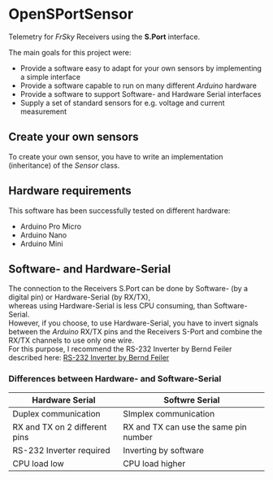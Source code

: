 # OpenSPortSensor
Telemetry for *FrSky* Receivers using the **S.Port** interface.

The main goals for this project were:
- Provide a software easy to adapt for your own sensors by implementing a simple interface
- Provide a software capable to run on many different *Arduino* hardware
- Provide a software to support Software- and Hardware Serial interfaces
- Supply a set of standard sensors for e.g. voltage and current measurement
## Create your own sensors
To create your own sensor, you have to write an implementation (inheritance) of the *Sensor* class.
## Hardware requirements
This software has been successfully tested on different hardware:
- Arduino Pro Micro
- Arduino Nano
- Arduino Mini
## Software- and Hardware-Serial
The connection to the Receivers S.Port can be done by Software- (by a digital pin) or Hardware-Serial (by RX/TX),
<br>whereas using Hardware-Serial is less CPU consuming, than Software-Serial.
<br>However, if you choose, to use Hardware-Serial, you have to invert signals
between the *Arduino* RX/TX pins and the Receivers S-Port and combine the RX/TX channels to use only one wire.
<br>For this purpose, I recommend the RS-232 Inverter by Bernd Feiler described here:
[RS-232 Inverter by Bernd Feiler](https://discuss.ardupilot.org/uploads/short-url/sCX6JsKOJ3IDqZxHaSJgylAd1YR.pdf)
### Differences between Hardware- and Software-Serial
| Hardware Serial               | Softwre Serial                        |
| --------------------          | ----------------                      |
| Duplex communication          | SImplex communication                 |
| RX and TX on 2 different pins | RX and TX can use the same pin number |
| RS-232 Inverter required      | Inverting by software                 |
| CPU load low                  | CPU load higher                       |